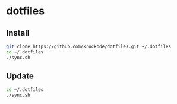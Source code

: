 dotfiles
========

Install
-------

```sh
git clone https://github.com/krockode/dotfiles.git ~/.dotfiles
cd ~/.dotfiles
./sync.sh
```

Update
------
```sh
cd ~/.dotfiles
./sync.sh
```

